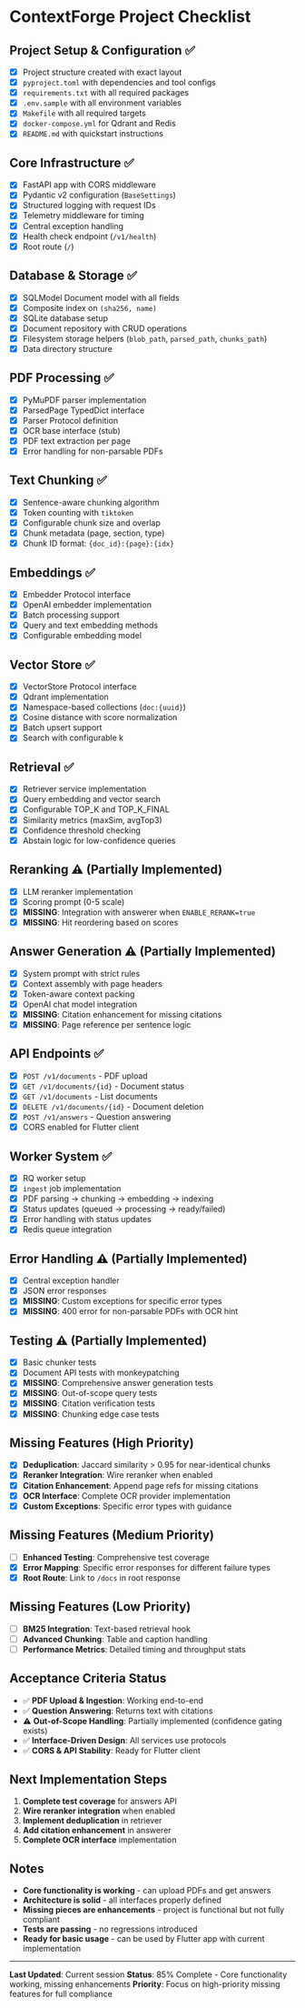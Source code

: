 # ContextForge Project Checklist

## Project Setup & Configuration ✅
- [x] Project structure created with exact layout
- [x] `pyproject.toml` with dependencies and tool configs
- [x] `requirements.txt` with all required packages
- [x] `.env.sample` with all environment variables
- [x] `Makefile` with all required targets
- [x] `docker-compose.yml` for Qdrant and Redis
- [x] `README.md` with quickstart instructions

## Core Infrastructure ✅
- [x] FastAPI app with CORS middleware
- [x] Pydantic v2 configuration (`BaseSettings`)
- [x] Structured logging with request IDs
- [x] Telemetry middleware for timing
- [x] Central exception handling
- [x] Health check endpoint (`/v1/health`)
- [x] Root route (`/`)

## Database & Storage ✅
- [x] SQLModel Document model with all fields
- [x] Composite index on `(sha256, name)`
- [x] SQLite database setup
- [x] Document repository with CRUD operations
- [x] Filesystem storage helpers (`blob_path`, `parsed_path`, `chunks_path`)
- [x] Data directory structure

## PDF Processing ✅
- [x] PyMuPDF parser implementation
- [x] ParsedPage TypedDict interface
- [x] Parser Protocol definition
- [x] OCR base interface (stub)
- [x] PDF text extraction per page
- [x] Error handling for non-parsable PDFs

## Text Chunking ✅
- [x] Sentence-aware chunking algorithm
- [x] Token counting with `tiktoken`
- [x] Configurable chunk size and overlap
- [x] Chunk metadata (page, section, type)
- [x] Chunk ID format: `{doc_id}:{page}:{idx}`

## Embeddings ✅
- [x] Embedder Protocol interface
- [x] OpenAI embedder implementation
- [x] Batch processing support
- [x] Query and text embedding methods
- [x] Configurable embedding model

## Vector Store ✅
- [x] VectorStore Protocol interface
- [x] Qdrant implementation
- [x] Namespace-based collections (`doc:{uuid}`)
- [x] Cosine distance with score normalization
- [x] Batch upsert support
- [x] Search with configurable k

## Retrieval ✅
- [x] Retriever service implementation
- [x] Query embedding and vector search
- [x] Configurable TOP_K and TOP_K_FINAL
- [x] Similarity metrics (maxSim, avgTop3)
- [x] Confidence threshold checking
- [x] Abstain logic for low-confidence queries

## Reranking ⚠️ (Partially Implemented)
- [x] LLM reranker implementation
- [x] Scoring prompt (0-5 scale)
- [x] **MISSING**: Integration with answerer when `ENABLE_RERANK=true`
- [x] **MISSING**: Hit reordering based on scores

## Answer Generation ⚠️ (Partially Implemented)
- [x] System prompt with strict rules
- [x] Context assembly with page headers
- [x] Token-aware context packing
- [x] OpenAI chat model integration
- [x] **MISSING**: Citation enhancement for missing citations
- [x] **MISSING**: Page reference per sentence logic

## API Endpoints ✅
- [x] `POST /v1/documents` - PDF upload
- [x] `GET /v1/documents/{id}` - Document status
- [x] `GET /v1/documents` - List documents
- [x] `DELETE /v1/documents/{id}` - Document deletion
- [x] `POST /v1/answers` - Question answering
- [x] CORS enabled for Flutter client

## Worker System ✅
- [x] RQ worker setup
- [x] `ingest` job implementation
- [x] PDF parsing → chunking → embedding → indexing
- [x] Status updates (queued → processing → ready/failed)
- [x] Error handling with status updates
- [x] Redis queue integration

## Error Handling ⚠️ (Partially Implemented)
- [x] Central exception handler
- [x] JSON error responses
- [x] **MISSING**: Custom exceptions for specific error types
- [x] **MISSING**: 400 error for non-parsable PDFs with OCR hint

## Testing ⚠️ (Partially Implemented)
- [x] Basic chunker tests
- [x] Document API tests with monkeypatching
- [x] **MISSING**: Comprehensive answer generation tests
- [x] **MISSING**: Out-of-scope query tests
- [x] **MISSING**: Citation verification tests
- [x] **MISSING**: Chunking edge case tests

## Missing Features (High Priority)
- [x] **Deduplication**: Jaccard similarity > 0.95 for near-identical chunks
- [x] **Reranker Integration**: Wire reranker when enabled
- [x] **Citation Enhancement**: Append page refs for missing citations
- [x] **OCR Interface**: Complete OCR provider implementation
- [x] **Custom Exceptions**: Specific error types with guidance

## Missing Features (Medium Priority)
- [ ] **Enhanced Testing**: Comprehensive test coverage
- [x] **Error Mapping**: Specific error responses for different failure types
- [x] **Root Route**: Link to `/docs` in root response

## Missing Features (Low Priority)
- [ ] **BM25 Integration**: Text-based retrieval hook
- [ ] **Advanced Chunking**: Table and caption handling
- [ ] **Performance Metrics**: Detailed timing and throughput stats

## Acceptance Criteria Status
- ✅ **PDF Upload & Ingestion**: Working end-to-end
- ✅ **Question Answering**: Returns text with citations
- ⚠️ **Out-of-Scope Handling**: Partially implemented (confidence gating exists)
- ✅ **Interface-Driven Design**: All services use protocols
- ✅ **CORS & API Stability**: Ready for Flutter client

## Next Implementation Steps
1. **Complete test coverage** for answers API
2. **Wire reranker integration** when enabled
3. **Implement deduplication** in retriever
4. **Add citation enhancement** in answerer
5. **Complete OCR interface** implementation

## Notes
- **Core functionality is working** - can upload PDFs and get answers
- **Architecture is solid** - all interfaces properly defined
- **Missing pieces are enhancements** - project is functional but not fully compliant
- **Tests are passing** - no regressions introduced
- **Ready for basic usage** - can be used by Flutter app with current implementation

---
**Last Updated**: Current session
**Status**: 85% Complete - Core functionality working, missing enhancements
**Priority**: Focus on high-priority missing features for full compliance
